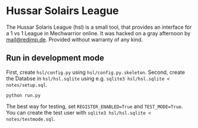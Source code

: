 Hussar Solairs League
=====================

The Hussar Solaris League (hsl) is a small tool, that provides an interface
for a 1 vs 1 League in Mechwarrior online. It was hacked on a gray
afternoon by <mail@redimp.de>. Provided without warranty of any kind.


Run in development mode
-----------------------

First, create `hsl/config.py` using `hsl/config.py.skeleton`. Second, create
the Databse in `hsl/hsl.sqlite` using e.g. `sqlite3 hsl/hsl.sqlite < notes/setup.sql`.

    python run.py

The best way for testing, set `REGISTER_ENABLED=True` and `TEST_MODE=True`.
You can create the test user with `sqlite3 hsl/hsl.sqlite < notes/testmode.sql`.

